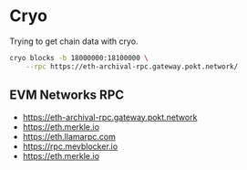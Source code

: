 # Cryo

Trying to get chain data with cryo.

```bash
cryo blocks -b 18000000:18100000 \
    --rpc https://eth-archival-rpc.gateway.pokt.network/
```

## EVM Networks RPC

- https://eth-archival-rpc.gateway.pokt.network
- https://eth.merkle.io
- https://eth.llamarpc.com
- https://rpc.mevblocker.io
- https://eth.merkle.io
